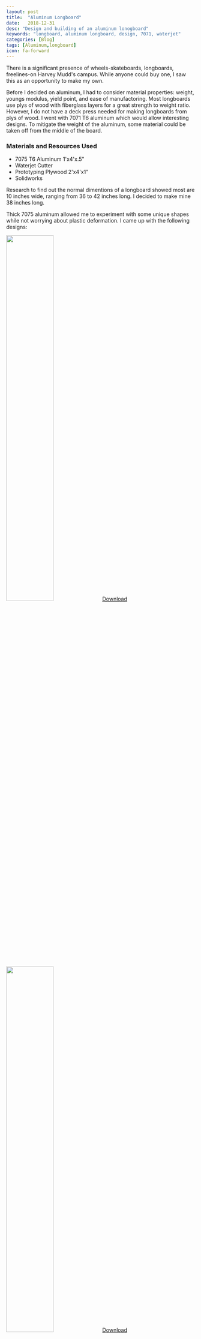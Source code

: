 ```yaml
---
layout: post
title:  "Aluminum Longboard"
date:   2018-12-31
desc: "Design and building of an aluminum lonogboard"
keywords: "longboard, aluminum longboard, design, 7071, waterjet"
categories: [Blog]
tags: [Aluminum,longboard]
icon: fa-forward
---
```


There is a significant presence of wheels-skateboards, longboards, freelines-on Harvey Mudd's campus. While anyone could buy one, I saw this as an opportunity to make my own. 

Before I decided on aluminum, I had to consider material properties: weight, youngs modulus, yield point, and ease of manufactoring. Most longboards use plys of wood with fiberglass layers for a great strength to weight ratio. However, I do not have a deck press needed for making longboards from plys of wood. I went with 7071 T6 aluminum which would allow interesting designs. To mitigate the weight of the aluminum, some material could be taken off from the middle of the board.

### Materials and Resources Used
* 7075 T6 Aluminum 1'x4'x.5"
* Waterjet Cutter
* Prototyping Plywood 2'x4'x1"
* Solidworks

Research to find out the normal dimentions of a longboard showed most are 10 inches wide, ranging from 36 to 42 inches long. I decided to make mine 38 inches long. 

Thick 7075 aluminum allowed me to experiment with some unique shapes while not worrying about plastic deformation. I came up with the following designs:

<!-- ![edit]({{ site.img_path }}/aluminumlongboard/longboard1.jpg) -->
<img src="{{ site.img_path }}/aluminumlongboard/longboard1.jpg" width="50%">
<a href='http://www.3dcontentcentral.com/download-model.aspx?catalogid=171&id=996286'>Download</a>

<!-- ![edit]({{ site.img_path }}/aluminumlongboard/longboard2.jpg) -->
<img src="{{ site.img_path }}/aluminumlongboard/longboard2.jpg" width="50%">
<a href='http://www.3dcontentcentral.com/download-model.aspx?catalogid=171&id=996265'>Download</a>

I decided to use the second design for simplicity, eligance, and structural properties. The design was tested using solidworks FEA analysis for a load of two feet on the middle of the board. One side was fixed, the other was on a slider joint. All the cutouts were given a concave to prevent a high load of stress at those areas.

The prototype was cut out of plywood on a shopbot cnc router.
<!-- ![edit]({{ site.img_path }}/aluminumlongboard/woodlonboard.jpg) -->
<img src="{{ site.img_path }}/aluminumlongboard/woodlongboard.jpg" width="50%">

It was crucial to test for wheel bite at this stage. When turning, the wheels touched the side of the board and promped me to shave off a few inches from the area near the wheels.

For the final product, this was cut out of 7075 T6 aluminum. It was already heat treated which prevented me from giving it a concave shape, but the structural properties more than made up for this.

The aluminum was cut using a water jet cutter. This did not create any burs what would be a pain to remove afterwards. 

<!-- ![edit]({{ site.img_path }}/aluminumlongboard/metallongboardground.jpg) -->
<img src="{{ site.img_path }}/aluminumlongboard/metallongboardground.jpg" width="50%">

<!-- ![edit]({{ site.img_path }}/aluminumlongboard/metallongboardtrucks.jpg) -->
<img src="{{ site.img_path }}/aluminumlongboard/metallongboardtrucks.jpg" width="50%">


